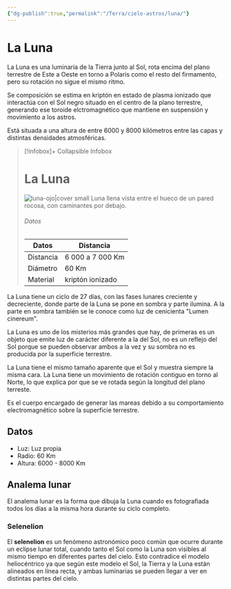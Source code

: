 ```yaml
---
{"dg-publish":true,"permalink":"/Terra/cielo-astros/luna/"}
---
```



# La Luna

La Luna es una luminaria de la Tierra junto al Sol, rota encima del plano terrestre de Este a Oeste en torno a Polaris como el resto del firmamento, pero su rotación no sigue el mismo ritmo.

Se composición se estima en kriptón en estado de plasma ionizado que interactúa con el Sol negro situado en el centro de la plano terrestre, generando ese toroide elctromagnético que mantiene en suspensión y movimiento a los astros.

Está situada a una altura de entre 6000 y 8000 kilómetros entre las capas y distintas densidades atmosféricas.

> [!infobox]+ Collapsible Infobox
> # La Luna
> ![luna-ojo|cover small](https://i.imgur.com/9mGOiSO.jpg)
> Luna llena vista entre el hueco de un pared rocosa, con caminantes por debajo.
> ###### Datos
> | Datos |  Distancia |
> | ---- | --------------- |
> | Distancia | 6 000 a 7 000 Km |
> | Diámetro | 60 Km |
> | Material | kriptón ionizado |


La Luna tiene un ciclo de 27 días, con las fases lunares creciente y decreciente, donde parte de la Luna se pone en sombra y parte ilumina. A la parte en sombra también se le conoce como luz de cenicienta "Lumen cinereum".

La Luna es uno de los misterios más grandes que hay, de primeras es un objeto que emite luz de carácter diferente a la del Sol, no es un reflejo del Sol porque se pueden observar ambos a la vez y su sombra no es producida por la superficie terrestre.

La Luna tiene el mismo tamaño aparente que el Sol y muestra siempre la misma cara. La Luna tiene un movimiento de rotación contiguo en torno al Norte, lo que explica por que se ve rotada según la longitud del plano terreste.

Es el cuerpo encargado de generar las mareas debido a su comportamiento electromagnético sobre la superficie terrestre.

## Datos
- Luz: Luz propia
- Radio: 60 Km
- Altura: 6000 - 8000 Km


## Analema lunar
El analema lunar es la forma que dibuja la Luna cuando es fotografiada todos los días a la misma hora durante su ciclo completo.


### Selenelion

El **selenelion** es un fenómeno astronómico poco común que ocurre durante un eclipse lunar total, cuando tanto el Sol como la Luna son visibles al mismo tiempo en diferentes partes del cielo. Esto contradice el modelo heliocéntrico ya que según este modelo el Sol, la Tierra y la Luna están alineados en línea recta, y ambas luminarias se pueden llegar a ver en distintas partes del cielo.
